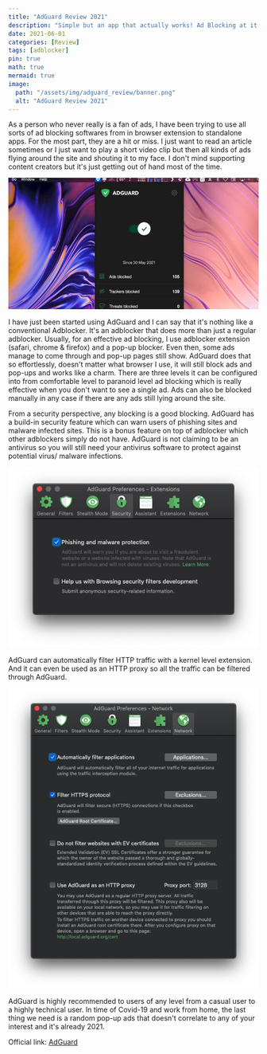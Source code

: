 ```yaml
---
title: "AdGuard Review 2021"
description: "Simple but an app that actually works! Ad Blocking at it's best."
date: 2021-06-01
categories: [Review]
tags: [adblocker]
pin: true
math: true
mermaid: true
image:
  path: "/assets/img/adguard_review/banner.png"
  alt: "AdGuard Review 2021"
---
```


As a person who never really is a fan of ads, I have been trying to use all sorts of ad blocking softwares from in browser extension to standalone apps. For the most part, they are a hit or miss. I just want to read an article sometimes or I just want to play a short video clip but then all kinds of ads flying around the site and shouting it to my face. I don't mind supporting content creators but it's just getting out of hand most of the time. 

![AdGuard Review 2021](/assets/img/adguard_review/screenshot.png)

I have just been started using AdGuard and I can say that it's nothing like a conventional Adblocker. It's an adblocker that does more than just a regular adblocker. Usually, for an effective ad blocking, I use adblocker extension (safari, chrome & firefox) and a pop-up blocker. Even then, some ads manage to come through and pop-up pages still show. AdGuard does that so effortlessly, doesn't matter what browser I use, it will still block ads and pop-ups and works like a charm. There are three levels it can be configured into from comfortable level to paranoid level ad blocking which is really effective when you don't want to see a single ad. Ads can also be blocked manually in any case if there are any ads still lying around the site.

From a security perspective, any blocking is a good blocking. AdGuard has a build-in security feature which can warn users of phishing sites and malware infected sites. This is a bonus feature on top of adblocker which other adblockers simply do not have. AdGuard is not claiming to be an antivirus so you will still need your antivirus software to protect against potential virus/ malware infections.  

![AdGuard Review 2021](/assets/img/adguard_review/malware_warning.png)

AdGuard can automatically filter HTTP traffic with a kernel level extension. And it can even be used as an HTTP proxy so all the traffic can be filtered through AdGuard. 

![AdGuard Review 2021](/assets/img/adguard_review/proxy.png)

AdGuard is highly recommended to users of any level from a casual user to a highly technical user. In time of Covid-19 and work from home, the last thing we need is a random pop-up ads that doesn't correlate to any of your interest and it's already 2021.

Official link: [AdGuard](https://adguard.com/en/welcome.html)